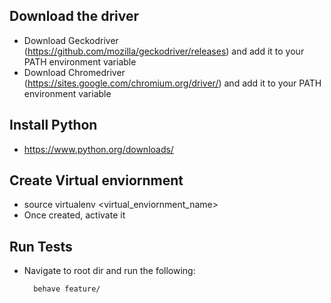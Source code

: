 ## Download the driver
- Download Geckodriver (https://github.com/mozilla/geckodriver/releases) and add it to your PATH environment variable
- Download Chromedriver (https://sites.google.com/chromium.org/driver/) and add it to your PATH environment variable

## Install Python
- https://www.python.org/downloads/

## Create Virtual enviornment
- source virtualenv <virtual_enviornment_name>
- Once created, activate it

## Run Tests
- Navigate to root dir and run the following:

        behave feature/